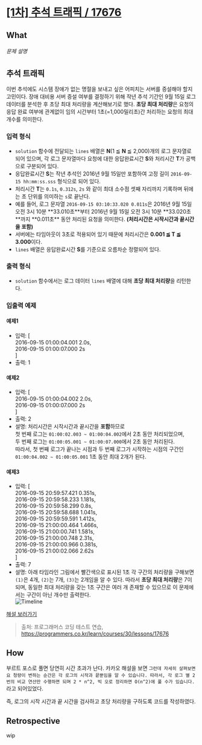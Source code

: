 # [[1차] 추석 트래픽 / 17676](https://programmers.co.kr/learn/courses/30/lessons/17676?language=javascript)

## What

###### 문제 설명

## 추석 트래픽

이번 추석에도 시스템 장애가 없는 명절을 보내고 싶은 어피치는 서버를 증설해야 할지 고민이다. 장애 대비용 서버 증설 여부를 결정하기 위해 작년 추석 기간인 9월 15일 로그 데이터를 분석한 후 초당 최대 처리량을 계산해보기로 했다. **초당 최대 처리량**은 요청의 응답 완료 여부에 관계없이 임의 시간부터 1초(=1,000밀리초)간 처리하는 요청의 최대 개수를 의미한다.

### 입력 형식

- `solution` 함수에 전달되는 `lines` 배열은 **N**(1 ≦ **N** ≦ 2,000)개의 로그 문자열로 되어 있으며, 각 로그 문자열마다 요청에 대한 응답완료시간 **S**와 처리시간 **T**가 공백으로 구분되어 있다.
- 응답완료시간 **S**는 작년 추석인 2016년 9월 15일만 포함하여 고정 길이 `2016-09-15 hh:mm:ss.sss` 형식으로 되어 있다.
- 처리시간 **T**는 `0.1s`, `0.312s`, `2s` 와 같이 최대 소수점 셋째 자리까지 기록하며 뒤에는 초 단위를 의미하는 `s`로 끝난다.
- 예를 들어, 로그 문자열 `2016-09-15 03:10:33.020 0.011s`은 2016년 9월 15일 오전 3시 10분 \*\*33.010초\*\*부터 2016년 9월 15일 오전 3시 10분 \*\*33.020초\*\*까지 \*\*0.011초\*\* 동안 처리된 요청을 의미한다. **(처리시간은 시작시간과 끝시간을 포함)**
- 서버에는 타임아웃이 3초로 적용되어 있기 때문에 처리시간은 **0.001 ≦ T ≦ 3.000**이다.
- `lines` 배열은 응답완료시간 **S**를 기준으로 오름차순 정렬되어 있다.

### 출력 형식

- `solution` 함수에서는 로그 데이터 `lines` 배열에 대해 **초당 최대 처리량**을 리턴한다.

### 입출력 예제

#### 예제1

- 입력: \[  
  2016-09-15 01:00:04.001 2.0s,  
  2016-09-15 01:00:07.000 2s  
  \]
- 출력: 1

#### 예제2

- 입력: \[  
  2016-09-15 01:00:04.002 2.0s,  
  2016-09-15 01:00:07.000 2s  
  \]
- 출력: 2
- 설명: 처리시간은 시작시간과 끝시간을 **포함**하므로  
  첫 번째 로그는 `01:00:02.003 ~ 01:00:04.002`에서 2초 동안 처리되었으며,  
  두 번째 로그는 `01:00:05.001 ~ 01:00:07.000`에서 2초 동안 처리된다.  
  따라서, 첫 번째 로그가 끝나는 시점과 두 번째 로그가 시작하는 시점의 구간인 `01:00:04.002 ~ 01:00:05.001` 1초 동안 최대 2개가 된다.

#### 예제3

- 입력: \[  
  2016-09-15 20:59:57.421 0.351s,  
  2016-09-15 20:59:58.233 1.181s,  
  2016-09-15 20:59:58.299 0.8s,  
  2016-09-15 20:59:58.688 1.041s,  
  2016-09-15 20:59:59.591 1.412s,  
  2016-09-15 21:00:00.464 1.466s,  
  2016-09-15 21:00:00.741 1.581s,  
  2016-09-15 21:00:00.748 2.31s,  
  2016-09-15 21:00:00.966 0.381s,  
  2016-09-15 21:00:02.066 2.62s  
  \]
- 출력: 7
- 설명: 아래 타임라인 그림에서 빨간색으로 표시된 1초 각 구간의 처리량을 구해보면 `(1)`은 4개, `(2)`는 7개, `(3)`는 2개임을 알 수 있다. 따라서 **초당 최대 처리량**은 7이 되며, 동일한 최대 처리량을 갖는 1초 구간은 여러 개 존재할 수 있으므로 이 문제에서는 구간이 아닌 개수만 출력한다.  
  ![Timeline](http://t1.kakaocdn.net/welcome2018/chuseok-01-v5.png)

[해설 보러가기](http://tech.kakao.com/2017/09/27/kakao-blind-recruitment-round-1/)

> 출처: 프로그래머스 코딩 테스트 연습, https://programmers.co.kr/learn/courses/30/lessons/17676

## How
부르트 포스로 풀면 당연히 시간 초과가 난다. 카카오 해설을 보면 `그런데 자세히 살펴보면 요 청량이 변하는 순간은 각 로그의 시작과 끝뿐임을 알 수 있습니다. 따라서, 각 로그 별 2번의 비교 연산만 수행하면 되며 2 * n^2, 빅 오로 정리하면 O(n^2)에 풀 수가 있습니다.`라고 되어있었다.

즉, 로그의 시작 시간과 끝 시간을 검사하고 초당 처리량을 구하도록 코드를 작성하였다.

## Retrospective
wip
